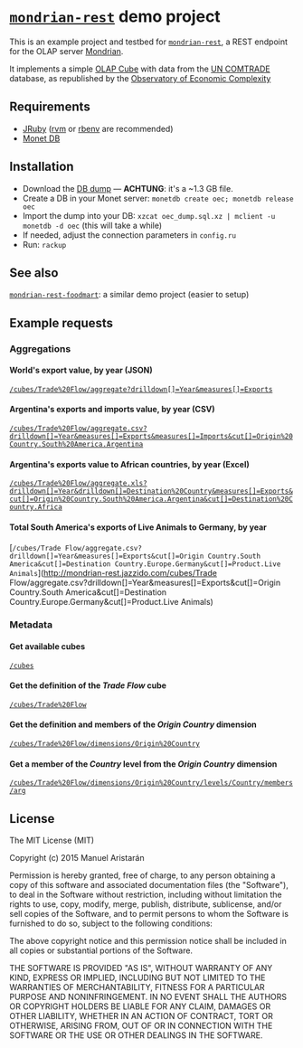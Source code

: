 # [`mondrian-rest`](https://github.com/jazzido/mondrian-rest) demo project

This is an example project and testbed for [`mondrian-rest`](http://github.com/jazzido/mondrian-rest), a REST endpoint for the OLAP server [Mondrian](http://community.pentaho.com/projects/mondrian/).

It implements a simple [OLAP Cube](https://en.wikipedia.org/wiki/OLAP_cube) with data from the [UN COMTRADE](http://comtrade.un.org/) database, as republished by the [Observatory of Economic Complexity](http://atlas.media.mit.edu/en/resources/data/)

## Requirements

  - [JRuby](http://jruby.org) ([rvm](http://rvm.io) or [rbenv](http://rbenv.org/) are recommended)
  - [Monet DB](http://monetdb.org/)

## Installation

  - Download the [DB dump](http://mondrian-rest.jazzido.com/oec_dump.sql.xz) — **ACHTUNG**: it's a ~1.3 GB file.
  - Create a DB in your Monet server: `monetdb create oec; monetdb release oec`
  - Import the dump into your DB: `xzcat oec_dump.sql.xz | mclient -u monetdb -d oec` (this will take a while)
  - If needed, adjust the connection parameters in `config.ru`
  - Run: `rackup`
  
## See also

[`mondrian-rest-foodmart`](https://github.com/jazzido/mondrian-rest-foodmart): a similar demo project (easier to setup)

## Example requests

### Aggregations

#### World's export value, by year (JSON)

[`/cubes/Trade%20Flow/aggregate?drilldown[]=Year&measures[]=Exports`](http://mondrian-rest.jazzido.com/cubes/Trade%20Flow/aggregate?drilldown[]=Year&measures[]=Exports)

#### Argentina's exports and imports value, by year (CSV)

[`/cubes/Trade%20Flow/aggregate.csv?drilldown[]=Year&measures[]=Exports&measures[]=Imports&cut[]=Origin%20Country.South%20America.Argentina`](http://mondrian-rest.jazzido.com/cubes/Trade%20Flow/aggregate.csv?drilldown[]=Year&measures[]=Exports&measures[]=Imports&cut[]=Origin%20Country.South%20America.Argentina)

#### Argentina's exports value to African countries, by year (Excel)

[`/cubes/Trade%20Flow/aggregate.xls?drilldown[]=Year&drilldown[]=Destination%20Country&measures[]=Exports&cut[]=Origin%20Country.South%20America.Argentina&cut[]=Destination%20Country.Africa`](http://mondrian-rest.jazzido.com/cubes/Trade%20Flow/aggregate.xls?drilldown[]=Year&drilldown[]=Destination%20Country&measures[]=Exports&cut[]=Origin%20Country.South%20America.Argentina&cut[]=Destination%20Country.Africa)

#### Total South America's exports of Live Animals to Germany, by year

[`/cubes/Trade Flow/aggregate.csv?drilldown[]=Year&measures[]=Exports&cut[]=Origin Country.South America&cut[]=Destination Country.Europe.Germany&cut[]=Product.Live Animals`](http://mondrian-rest.jazzido.com/cubes/Trade Flow/aggregate.csv?drilldown[]=Year&measures[]=Exports&cut[]=Origin Country.South America&cut[]=Destination Country.Europe.Germany&cut[]=Product.Live Animals)

### Metadata

#### Get available cubes

[`/cubes`](http://mondrian-rest.jazzido.com/cubes)

#### Get the definition of the *Trade Flow* cube

[`/cubes/Trade%20Flow`](http://mondrian-rest.jazzido.com/cubes/Trade%20Flow)

#### Get the definition and members of the *Origin Country* dimension

[`/cubes/Trade%20Flow/dimensions/Origin%20Country`](http://mondrian-rest.jazzido.com//cubes/Trade%20Flow/dimensions/Origin%20Country)

#### Get a member of the *Country* level from the *Origin Country* dimension

[`/cubes/Trade%20Flow/dimensions/Origin%20Country/levels/Country/members/arg`](http://mondrian-rest.jazzido.com/cubes/Trade%20Flow/dimensions/Origin%20Country/levels/Country/members/arg)

## License

The MIT License (MIT)

Copyright (c) 2015 Manuel Aristarán

Permission is hereby granted, free of charge, to any person obtaining a copy
of this software and associated documentation files (the "Software"), to deal
in the Software without restriction, including without limitation the rights
to use, copy, modify, merge, publish, distribute, sublicense, and/or sell
copies of the Software, and to permit persons to whom the Software is
furnished to do so, subject to the following conditions:

The above copyright notice and this permission notice shall be included in all
copies or substantial portions of the Software.

THE SOFTWARE IS PROVIDED "AS IS", WITHOUT WARRANTY OF ANY KIND, EXPRESS OR
IMPLIED, INCLUDING BUT NOT LIMITED TO THE WARRANTIES OF MERCHANTABILITY,
FITNESS FOR A PARTICULAR PURPOSE AND NONINFRINGEMENT. IN NO EVENT SHALL THE
AUTHORS OR COPYRIGHT HOLDERS BE LIABLE FOR ANY CLAIM, DAMAGES OR OTHER
LIABILITY, WHETHER IN AN ACTION OF CONTRACT, TORT OR OTHERWISE, ARISING FROM,
OUT OF OR IN CONNECTION WITH THE SOFTWARE OR THE USE OR OTHER DEALINGS IN THE
SOFTWARE.
